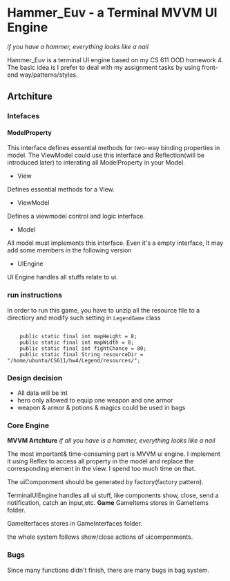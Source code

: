 # Hammer_Euv - a Terminal MVVM UI Engine

*if you have a hammer, everything looks like a nail*

Hammer_Euv is a terminal UI engine based on my CS 611 OOD homework 4. The basic idea is I prefer to deal with my assignment tasks by using front-end way/patterns/styles.

## Artchiture
### Intefaces
#### ModelProperty

This interface defines essential methods for two-way binding properties in model. The ViewModel could use this interface and Reflection(will be introduced later) to interating all ModelProperty in your Model.

* View

Defines essential methods for a View.

* ViewModel

Defines a viewmodel control and logic interface.

* Model

All model must implements this interface. Even it's a empty interface, It may add some members in the following version

* UIEngine

UI Engine handles all stuffs relate to ui.

### run instructions
In order to run this game, you have to unzip all the resource file to a directiory and modify such setting in `LegendGame` class
```

    public static final int mapHeight = 8;
    public static final int mapWidth = 8;
    public static final int fightChance = 80;
    public static final String resourceDir = "/home/ubuntu/CS611/hw4/Legend/resources/";
```
### Design decision
* All data will be int
* hero only allowed to equip one weapon and one armor
* weapon & armor & potions & magics could be used in bags
### Core Engine
**MVVM Artchture**
*if all you have is a hammer, everything looks like a nail*

The most important& time-consuming part is MVVM ui engine. I implement it using Reflex to access all property in the model and replace the corresponding element in the view. I spend too much time on that.

The uiComponment should be generated by factory(factory pattern).

TerminalUIEngine handles all ui stuff, like components show, close, send a notification, catch an input,etc.
**Game**
GameItems stores in GameItems folder.

GameIterfaces stores in GameInterfaces folder.

the whole system follows show/close actions of uicomponments.

### Bugs
Since many functions didn't finish, there are many bugs in bag system.

